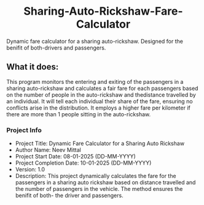 <h1 align = "center">Sharing-Auto-Rickshaw-Fare-Calculator</h1> 

Dynamic fare calculator for a sharing auto-rickshaw. Designed for the benifit of both-drivers and passengers.
<h2>What it does:</h2> 
<p>This program monitors the entering and exiting of the passengers in a sharing auto-rickshaw and calculates a fair fare for each passengers based on the number of people in the auto-rickshaw and thedistance travelled by an individual. It will tell each individual their share of the fare, ensuring no conflicts arise in the distribution. It employs a higher fare per kilometer if there are more than 1 people sitting in the auto-rickshaw.</p>
<h3>Project Info</h3>
<ul>
<li>Project Title: Dynamic Fare Calculator for a Sharing Auto Rickshaw</li>
<li>Author Name: Neev Mittal</li>
<li>Project Start Date: 08-01-2025 (DD-MM-YYYY)</li>
<li>Project Completion Date: 10-01-2025 (DD-MM-YYYY)</li>
<li>Version: 1.0</li>
<li>Description: This project dynamically calculates the fare for the passengers in a sharing auto rickshaw based on distance travelled and the number of passengers in the vehicle. The method ensures the benifit of both- the driver and passengers.</li>
</ul>
